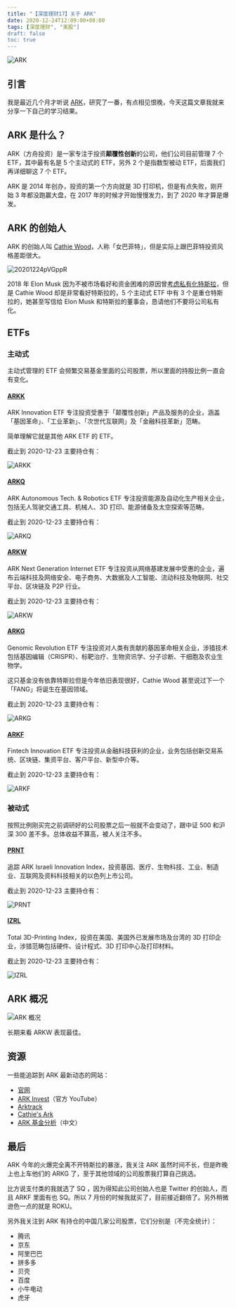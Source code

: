 ```yaml
---
title: "【深度理财17】关于 ARK"
date: 2020-12-24T12:09:00+08:00
tags: [深度理财", "美股"]
draft: false
toc: true
---
```


![ARK](https://blog-1251237404.cos.ap-guangzhou.myqcloud.com/20201224hR9drd.png)

## 引言

我是最近几个月才听说 [ARK](https://ark-funds.com/)，研究了一番，有点相见恨晚，今天这篇文章我就来分享一下自己的学习结果。

## ARK 是什么？

ARK（方舟投资）是一家专注于投资**颠覆性创新**的公司，他们公司目前管理 7 个 ETF，其中最有名是 5 个主动式的 ETF，另外 2 个是指数型被动 ETF，后面我们再详细聊这 7 个 ETF。

ARK 是 2014 年创办，投资的第一个方向就是 3D 打印机，但是有点失败，刚开始 3 年都没跑赢大盘，在 2017 年的时候才开始慢慢发力，到了 2020 年才算是爆发。

<!--more-->

## ARK 的创始人

ARK 的创始人叫 [Cathie Wood](https://zh.wikipedia.org/wiki/%E5%98%89%E8%8A%99%E8%93%AE%C2%B7%E4%BC%8D%E5%BE%B7)，人称「女巴菲特」，但是实际上跟巴菲特投资风格差距很大。

![20201224pVGppR](https://blog-1251237404.cos.ap-guangzhou.myqcloud.com/20201224pVGppR.png)

2018 年 Elon Musk 因为不被市场看好和资金困难的原因曾[考虑私有化特斯拉](https://twitter.com/elonmusk/status/1026872652290379776?ref_src=twsrc%5Etfw%7Ctwcamp%5Etweetembed%7Ctwterm%5E1026872652290379776%7Ctwgr%5E%7Ctwcon%5Es1_&ref_url=https%3A%2F%2Fwww.thenewslens.com%2Farticle%2F105019)，但是 Cathie Wood 却是非常看好特斯拉的，5 个主动式 ETF 中有 3 个是重仓特斯拉的，她甚至写信给 Elon Musk 和特斯拉的董事会，恳请他们不要将公司私有化。

## ETFs

### 主动式

主动式管理的 ETF 会频繁交易基金里面的公司股票，所以里面的持股比例一直会有变化。

#### [ARKK](https://ark-funds.com/arkk)

ARK Innovation ETF 专注投资受惠于「颠覆性创新」产品及服务的企业，涵盖「基因革命」、「工业革新」、「次世代互联网」及「金融科技革新」范畴。

简单理解它就是其他 ARK ETF 的 ETF。

截止到 2020-12-23 主要持仓有：

![ARKK](https://blog-1251237404.cos.ap-guangzhou.myqcloud.com/202012248kWPBZ.png)

#### [ARKQ](https://ark-funds.com/arkq)

ARK Autonomous Tech. & Robotics ETF 专注投资能源及自动化生产相关企业，包括无人驾驶交通工具、机械人、3D 打印、能源储备及太空探索等范畴。

截止到 2020-12-23 主要持仓有：

![ARKQ](https://blog-1251237404.cos.ap-guangzhou.myqcloud.com/20201224mHoJR3.png)

#### [ARKW](https://ark-funds.com/arkw)

ARK Next Generation Internet ETF 专注投资从网络基建发展中受惠的企业，遍布云端科技及网络安全、电子商务、大数据及人工智能、流动科技及物联网、社交平台、区块链及 P2P 行业。

截止到 2020-12-23 主要持仓有：

![ARKW](https://blog-1251237404.cos.ap-guangzhou.myqcloud.com/20201224SbwOQZ.png)

#### [ARKG](https://ark-funds.com/arkg)

Genomic Revolution ETF 专注投资对人类有贡献的基因革命相关企业，涉猎技术包括基因编辑（CRISPR）、标靶治疗、生物资讯学、分子诊断、干细胞及农业生物学。

这只基金没有依靠特斯拉但是今年依旧表现很好，Cathie Wood 甚至说过下一个「FANG」将诞生在基因领域。

截止到 2020-12-23 主要持仓有：

![ARKG](https://blog-1251237404.cos.ap-guangzhou.myqcloud.com/20201224CDYXDw.png)

#### [ARKF](https://ark-funds.com/arkf)

Fintech Innovation ETF 专注投资从金融科技获利的企业，业务包括创新交易系统、区块链、集资平台、客户平台、新型中介等。

截止到 2020-12-23 主要持仓有：

![ARKF](https://blog-1251237404.cos.ap-guangzhou.myqcloud.com/20201224fnwLRs.png)

### 被动式

按照比例刚买完之前调研好的公司股票之后一般就不会变动了，跟中证 500 和沪深 300 差不多。总体收益不算高，被人关注不多。

#### [PRNT](https://ark-funds.com/3d-printing-etf)

追踪 ARK Israeli Innovation Index，投资基因、医疗、生物科技、工业、制造业、互联网及资料科技相关的以色列上市公司。

截止到 2020-12-23 主要持仓有：

![PRNT](https://blog-1251237404.cos.ap-guangzhou.myqcloud.com/202012243oQM2C.png)

#### [IZRL](https://ark-funds.com/israel-etf)

Total 3D-Printing Index，投资在美国、美国外已发展市场及台湾的 3D 打印企业，涉猎范畴包括硬件、设计程式、3D 打印中心及打印材料。

截止到 2020-12-23 主要持仓有：

![IZRL](https://blog-1251237404.cos.ap-guangzhou.myqcloud.com/20201224aRj0Kq.png)

## ARK 概况

![ARK 概况](https://blog-1251237404.cos.ap-guangzhou.myqcloud.com/20201224vTf0GE.png)

长期来看 ARKW 表现最佳。

## 资源

一些能追踪到 ARK 最新动态的网站：

- [官网](https://ark-funds.com/)
- [ARK Invest](https://www.youtube.com/c/Arkinvest2015)（官方 YouTube）
- [Arktrack](https://www.arktrack.com/)
- [Cathie's Ark](https://cathiesark.com/)
- [ARK 基金分析](https://like-paris.com/ark-funds-monitor/public/)（中文）

## 最后

ARK 今年的火爆完全离不开特斯拉的暴涨，我关注 ARK 虽然时间不长，但是昨晚上也上车他们的 ARKG 了，至于其他领域的公司股票我打算自己挑选。

比方说支付类的我就选了 SQ ，因为得知此公司创始人也是 Twitter 的创始人，而且 ARKF 里面有也 SQ。所以 7 月份的时候我就买了，目前接近翻倍了。另外稍微逊色一点的就是 ROKU。

另外我关注到 ARK 有持仓的中国几家公司股票，它们分别是（不完全统计）：

- 腾讯
- 京东
- 阿里巴巴
- 拼多多
- 贝壳
- 百度
- 小牛电动
- 虎牙